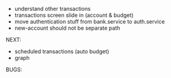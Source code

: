 - understand other transactions
- transactions screen slide in (account & budget)
- move authentication stuff from bank.service to auth.service
- new-account should not be separate path

NEXT:
- scheduled transactions (auto budget)
- graph

BUGS:
